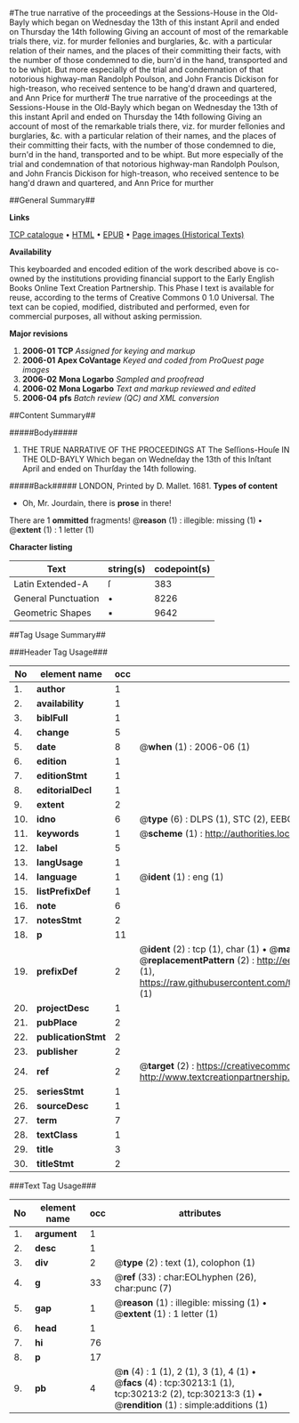 #The true narrative of the proceedings at the Sessions-House in the Old-Bayly which began on Wednesday the 13th of this instant April and ended on Thursday the 14th following Giving an account of most of the remarkable trials there, viz. for murder fellonies and burglaries, &c. with a particular relation of their names, and the places of their committing their facts, with the number of those condemned to die, burn'd in the hand, transported and to be whipt. But more especially of the trial and condemnation of that notorious highway-man Randolph Poulson, and John Francis Dickison for high-treason, who received sentence to be hang'd drawn and quartered, and Ann Price for murther#
The true narrative of the proceedings at the Sessions-House in the Old-Bayly which began on Wednesday the 13th of this instant April and ended on Thursday the 14th following Giving an account of most of the remarkable trials there, viz. for murder fellonies and burglaries, &c. with a particular relation of their names, and the places of their committing their facts, with the number of those condemned to die, burn'd in the hand, transported and to be whipt. But more especially of the trial and condemnation of that notorious highway-man Randolph Poulson, and John Francis Dickison for high-treason, who received sentence to be hang'd drawn and quartered, and Ann Price for murther

##General Summary##

**Links**

[TCP catalogue](http://www.ota.ox.ac.uk/tcp/)  • 
[HTML](http://tei.it.ox.ac.uk/tcp/Texts-HTML/free/A63/A63608.html)  • 
[EPUB](http://tei.it.ox.ac.uk/tcp/Texts-EPUB/free/A63/A63608.epub) • 
[Page images (Historical Texts)](https://data.historicaltexts.jisc.ac.uk/view?pubId=eebo-99825822e&pageId=eebo-99825822e-30213-1)

**Availability**

This keyboarded and encoded edition of the
	       work described above is co-owned by the institutions
	       providing financial support to the Early English Books
	       Online Text Creation Partnership. This Phase I text is
	       available for reuse, according to the terms of Creative
	       Commons 0 1.0 Universal. The text can be copied,
	       modified, distributed and performed, even for
	       commercial purposes, all without asking permission.

**Major revisions**

1. __2006-01__ __TCP__ *Assigned for keying and markup*
1. __2006-01__ __Apex CoVantage__ *Keyed and coded from ProQuest page images*
1. __2006-02__ __Mona Logarbo__ *Sampled and proofread*
1. __2006-02__ __Mona Logarbo__ *Text and markup reviewed and edited*
1. __2006-04__ __pfs__ *Batch review (QC) and XML conversion*

##Content Summary##

#####Body#####

1. THE TRUE NARRATIVE OF THE PROCEEDINGS AT The Seſſions-Houſe IN THE OLD-BAYLY Which began on Wedneſday the 13th of this Inſtant April and ended on Thurſday the 14th following.

#####Back#####
LONDON, Printed by D. Mallet. 1681.
**Types of content**

  * Oh, Mr. Jourdain, there is **prose** in there!

There are 1 **ommitted** fragments! 
 @__reason__ (1) : illegible: missing (1)  •  @__extent__ (1) : 1 letter (1)

**Character listing**


|Text|string(s)|codepoint(s)|
|---|---|---|
|Latin Extended-A|ſ|383|
|General Punctuation|•|8226|
|Geometric Shapes|▪|9642|

##Tag Usage Summary##

###Header Tag Usage###

|No|element name|occ|attributes|
|---|---|---|---|
|1.|__author__|1||
|2.|__availability__|1||
|3.|__biblFull__|1||
|4.|__change__|5||
|5.|__date__|8| @__when__ (1) : 2006-06 (1)|
|6.|__edition__|1||
|7.|__editionStmt__|1||
|8.|__editorialDecl__|1||
|9.|__extent__|2||
|10.|__idno__|6| @__type__ (6) : DLPS (1), STC (2), EEBO-CITATION (1), PROQUEST (1), VID (1)|
|11.|__keywords__|1| @__scheme__ (1) : http://authorities.loc.gov/ (1)|
|12.|__label__|5||
|13.|__langUsage__|1||
|14.|__language__|1| @__ident__ (1) : eng (1)|
|15.|__listPrefixDef__|1||
|16.|__note__|6||
|17.|__notesStmt__|2||
|18.|__p__|11||
|19.|__prefixDef__|2| @__ident__ (2) : tcp (1), char (1)  •  @__matchPattern__ (2) : ([0-9\-]+):([0-9IVX]+) (1), (.+) (1)  •  @__replacementPattern__ (2) : http://eebo.chadwyck.com/downloadtiff?vid=$1&page=$2 (1), https://raw.githubusercontent.com/textcreationpartnership/Texts/master/tcpchars.xml#$1 (1)|
|20.|__projectDesc__|1||
|21.|__pubPlace__|2||
|22.|__publicationStmt__|2||
|23.|__publisher__|2||
|24.|__ref__|2| @__target__ (2) : https://creativecommons.org/publicdomain/zero/1.0/ (1), http://www.textcreationpartnership.org/docs/. (1)|
|25.|__seriesStmt__|1||
|26.|__sourceDesc__|1||
|27.|__term__|7||
|28.|__textClass__|1||
|29.|__title__|3||
|30.|__titleStmt__|2||


###Text Tag Usage###

|No|element name|occ|attributes|
|---|---|---|---|
|1.|__argument__|1||
|2.|__desc__|1||
|3.|__div__|2| @__type__ (2) : text (1), colophon (1)|
|4.|__g__|33| @__ref__ (33) : char:EOLhyphen (26), char:punc (7)|
|5.|__gap__|1| @__reason__ (1) : illegible: missing (1)  •  @__extent__ (1) : 1 letter (1)|
|6.|__head__|1||
|7.|__hi__|76||
|8.|__p__|17||
|9.|__pb__|4| @__n__ (4) : 1 (1), 2 (1), 3 (1), 4 (1)  •  @__facs__ (4) : tcp:30213:1 (1), tcp:30213:2 (2), tcp:30213:3 (1)  •  @__rendition__ (1) : simple:additions (1)|
